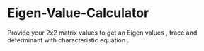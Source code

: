 # Eigen-Value-Calculator
Provide your 2x2 matrix values to get an Eigen values , trace and determinant with characteristic equation .
